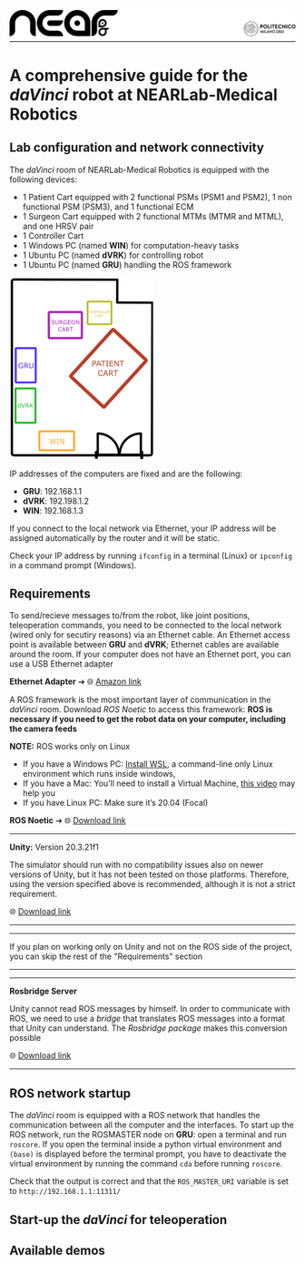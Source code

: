 <p align="center"> 
<a>
<picture>
  <source media="(prefers-color-scheme: dark)" srcset="images/banner_light.png">
  <img alt="NEARLab" src="images/banner_dark.png"> 
</picture>
</a> </p>

# A comprehensive guide for the *daVinci* robot at NEARLab-Medical Robotics



## Lab configuration and network connectivity
The *daVinci* room of NEARLab-Medical Robotics is equipped with the following devices:
- 1 Patient Cart equipped with 2 functional PSMs (PSM1 and PSM2), 1 non functional PSM (PSM3), and 1 functional ECM
- 1 Surgeon Cart equipped with 2 functional MTMs (MTMR and MTML), and one HRSV pair
- 1 Controller Cart
- 1 Windows PC (named **WIN**) for computation-heavy tasks
- 1 Ubuntu PC (named **dVRK**) for controlling robot
- 1 Ubuntu PC (named **GRU**) handling the ROS framework
  
![room_map](images/room_map.png)

IP addresses of the computers are fixed and are the following:
- **GRU**: 192.168.1.1
- **dVRK**: 192.198.1.2
- **WIN**: 192.168.1.3
  
If you connect to the local network via Ethernet, your IP address will be assigned automatically by the router and it will be static. 

Check your IP address by running `ifconfig` in a terminal (Linux) or `ipconfig` in a command prompt (Windows).  

## Requirements 

To send/recieve messages to/from the robot, like joint positions, teleoperation commands, you need to be connected to the local network (wired only for secutiry reasons) via an Ethernet cable. An Ethernet access point is available between **GRU** and **dVRK**; Ethernet cables are available around the room. If your computer does not have an Ethernet port, you can use a USB Ethernet adapter

 **Ethernet Adapter** ➔  🌐 [Amazon link](https://www.amazon.it/s?k=ethernet+usb+c&sprefix=ethern%2Caps%2C183&ref=nb_sb_ss_ts-doa-p_3_6)

A ROS framework is the most important layer of communication in the *daVinci* room. Download *ROS Noetic* to access this framework: **ROS is necessary if you need to get the robot data on your computer, including the camera feeds**

**NOTE:** ROS works only on Linux
* If you have a Windows PC: [Install WSL](https://learn.microsoft.com/en-us/windows/wsl/install), a command-line only Linux environment which runs inside windows, 
* If you have a Mac: You’ll need to install a Virtual Machine, [this video](https://www.youtube.com/watch?v=Hzji7w882OY) may help you 
* If you have Linux PC: Make sure it’s 20.04 (Focal)
  
**ROS Noetic** ➔ 🌐 [Download link](http://wiki.ros.org/noetic/Installation/Ubuntu)



***
**Unity:** Version 20.3.21f1 

The simulator should run with no compatibility issues also on newer versions of Unity, but it has not been tested on those platforms. Therefore, using the version specified above is recommended, although it is not a strict requirement.

🌐 [Download link](https://unity3d.com/get-unity/download/archive)
***


***
If you plan on working only on Unity and not on the ROS side of the project, you can skip the rest of the "Requirements" section
***

***
**Rosbridge Server**

Unity cannot read ROS messages by himself. In order to communicate with ROS, we need to use a *bridge* that translates ROS messages into a format that Unity can understand. The *Rosbridge package* makes this conversion possible

🌐 [Download link](http://wiki.ros.org/rosbridge_suite/Tutorials/RunningRosbridge)
***

## ROS network startup
The *daVinci* room is equipped with a ROS network that handles the communication between all the computer and the interfaces. 
To start up the ROS network, run the ROSMASTER node on **GRU**: open a terminal and run `roscore`.
If you open the terminal inside a python virtual environment and `(base)` is displayed before the terminal prompt, you have to deactivate the virtual environment by running the command `cda` before running `roscore`.

Check that the output is correct and that the `ROS_MASTER_URI` variable is set to `http://192.168.1.1:11311/`

## Start-up the *daVinci* for teleoperation

## Available demos